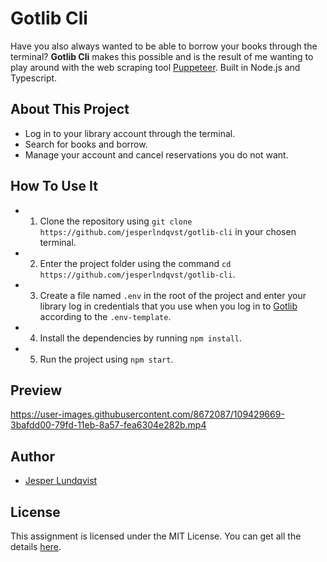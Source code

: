 # Gotlib Cli

Have you also always wanted to be able to borrow your books through the terminal?
**Gotlib Cli** makes this possible and is the result of me wanting to play around with the web scraping tool [Puppeteer](https://github.com/puppeteer/puppeteer).
Built in Node.js and Typescript.

## About This Project

- Log in to your library account through the terminal.
- Search for books and borrow.
- Manage your account and cancel reservations you do not want.

## How To Use It

- 1. Clone the repository using `git clone https://github.com/jesperlndqvst/gotlib-cli` in your chosen terminal.
- 2. Enter the project folder using the command `cd https://github.com/jesperlndqvst/gotlib-cli`.
- 3. Create a file named `.env` in the root of the project and enter your library log in credentials that you use when you log in to [Gotlib](https://encore.gotlib.goteborg.se/) according to the `.env-template`.
- 4. Install the dependencies by running `npm install`.
- 5. Run the project using `npm start`.

## Preview

https://user-images.githubusercontent.com/8672087/109429669-3bafdd00-79fd-11eb-8a57-fea6304e282b.mp4

## Author

- [Jesper Lundqvist](https://github.com/jesperlndqvst)

## License

This assignment is licensed under the MIT License. You can get all the details [here](https://github.com/jesperlndqvst/gotlib-cli/LICENSE).
